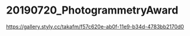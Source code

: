 # 20190720_PhotogrammetryAward

https://gallery.styly.cc/takafm/f57c620e-ab0f-11e9-b34d-4783bb2170d0